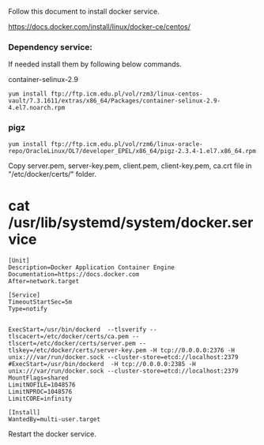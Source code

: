 Follow this document to install docker service.


https://docs.docker.com/install/linux/docker-ce/centos/

### Dependency service:

If needed install them by following below commands.

container-selinux-2.9

```
yum install ftp://ftp.icm.edu.pl/vol/rzm3/linux-centos-vault/7.3.1611/extras/x86_64/Packages/container-selinux-2.9-4.el7.noarch.rpm
```

### pigz

```
yum install ftp://ftp.icm.edu.pl/vol/rzm6/linux-oracle-repo/OracleLinux/OL7/developer_EPEL/x86_64/pigz-2.3.4-1.el7.x86_64.rpm
```

Copy server.pem, server-key.pem, client.pem, client-key.pem, ca.crt file in "/etc/docker/certs/" folder.


# cat /usr/lib/systemd/system/docker.service

```console
[Unit]
Description=Docker Application Container Engine
Documentation=https://docs.docker.com
After=network.target

[Service]
TimeoutStartSec=5m
Type=notify


ExecStart=/usr/bin/dockerd  --tlsverify --tlscacert=/etc/docker/certs/ca.pem --tlscert=/etc/docker/certs/server.pem --tlskey=/etc/docker/certs/server-key.pem -H tcp://0.0.0.0:2376 -H unix:///var/run/docker.sock --cluster-store=etcd://localhost:2379
#ExecStart=/usr/bin/dockerd  -H tcp://0.0.0.0:2385 -H unix:///var/run/docker.sock --cluster-store=etcd://localhost:2379
MountFlags=shared
LimitNOFILE=1048576
LimitNPROC=1048576
LimitCORE=infinity

[Install]
WantedBy=multi-user.target
```

Restart the docker service.
